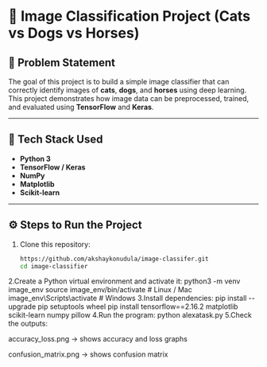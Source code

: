 # 🐾 Image Classification Project (Cats vs Dogs vs Horses)

## 🧠 Problem Statement
The goal of this project is to build a simple image classifier that can correctly identify images of **cats**, **dogs**, and **horses** using deep learning.  
This project demonstrates how image data can be preprocessed, trained, and evaluated using **TensorFlow** and **Keras**.

---

## 🧰 Tech Stack Used
- **Python 3**
- **TensorFlow / Keras**
- **NumPy**
- **Matplotlib**
- **Scikit-learn**

---

## ⚙️ Steps to Run the Project
1. Clone this repository:
   ```bash
   https://github.com/akshaykonudula/image-classifer.git
   cd image-classifier
2.Create a Python virtual environment and activate it:
  python3 -m venv image_env
  source image_env/bin/activate   # Linux / Mac
  image_env\Scripts\activate      # Windows
3.Install dependencies:
  pip install --upgrade pip setuptools wheel
  pip install tensorflow==2.16.2 matplotlib scikit-learn numpy pillow
4.Run the program:
  python alexatask.py
5.Check the outputs:

  accuracy_loss.png → shows accuracy and loss graphs

  confusion_matrix.png → shows confusion matrix
